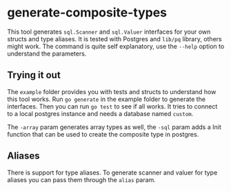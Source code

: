 # generate-composite-types

This tool generates `sql.Scanner` and `sql.Valuer` interfaces for your own structs and type aliases. It is tested with Postgres and `lib/pq` library, others might work. The command is quite self explanatory, use the `--help` option to understand the parameters.

## Trying it out

The `example` folder provides you with tests and structs to understand how this tool works. Run `go generate` in the example folder to generate the interfaces. Then you can run `go test` to see if all works. It tries to connect to a local postgres instance and needs a database named ﻿⁠⁠⁠⁠`custom`.

The ﻿`-array`﻿⁠⁠⁠⁠ param generates array types as well, the ﻿`-sql`﻿⁠⁠⁠⁠ param adds a Init<struct> function that can be used to create the composite type in postgres.

## Aliases
There is support for type aliases. To generate scanner and valuer for type aliases you can pass them through the `alias` param. 
